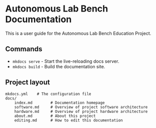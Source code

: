 # Autonomous Lab Bench Documentation

This is a user guide for the Autonomous Lab Bench Education Project.  

## Commands

* `mkdocs serve` - Start the live-reloading docs server.
* `mkdocs build` - Build the documentation site.

## Project layout

    mkdocs.yml    # The configuration file
    docs/
        index.md		# Documentation homepage
		software.md		# Overview of project software architecture
		hardware.md		# Overview of project hardware architecture
		about.md		# About this project
		editing.md		# How to edit this documentation
